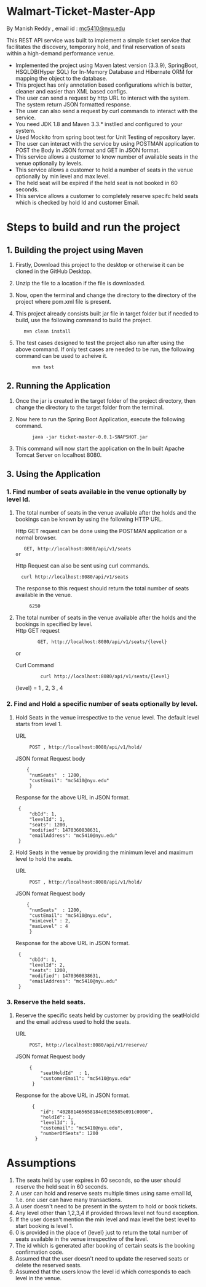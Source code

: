 # Walmart-Ticket-Master-App

By Manish Reddy , email id : mc5410@nyu.edu

This REST API service was built to implement a simple ticket service that facilitates the discovery, temporary hold, and final reservation of seats within a high-demand performance venue.

  * Implemented the project using Maven latest version (3.3.9), SpringBoot, HSQLDB(Hyper SQL) for In-Memory Database and Hibernate ORM for mapping the object to the database.
  * This project has only annotation based configurations which is better, cleaner and easier than XML based configs.
  * The user can send a request by http URL to interact with the system. The system return JSON formatted response.
  * The user can also send a request by curl commands to interact with the service.
  * You need JDK 1.8 and Maven 3.3.* instlled and configured to your system.
  * Used Mockito from spring boot test for Unit Testing of repository layer.
  * The user can interact with the service by using POSTMAN application to POST the Body in JSON format and GET in JSON format.
  * This service allows a customer to know number of available seats in the venue optionally by levels.
  * This service allows a customer to hold a number of seats in the venue optionally by min level and max level.
  * The held seat will be expired if the held seat is not booked in 60 seconds.
  * This service allows a customer to completely reserve specifc held seats which is checked by hold Id and customer Email. 
  
# Steps to build and run the project

## 1. Building the project using Maven

1. Firstly, Download this project to the desktop or otherwise it can be cloned in the GitHub Desktop.
2. Unzip the file to a location if the file is downloaded.
3. Now, open the terminal and change the directory to the directory of the project where pom.xml file is present.
4. This project already consists built jar file in target folder but if needed to build, use the following command to build the project.
        
          mvn clean install 
        
5. The test cases designed to test the project also run after using the above command. If only test cases are needed to be run, the following command can be used to acheive it.
      
             mvn test 
            
## 2. Running the Application

1. Once the jar is created in the target folder of the project directory, then change the directory to the target folder from the terminal.

2. Now here to run the Spring Boot Application, execute the following command.

             java -jar ticket-master-0.0.1-SNAPSHOT.jar 

3. This command will now start the application on the In built Apache Tomcat Server on localhost 8080.

## 3. Using the Application

### 1. Find number of seats available in the venue optionally by level Id.

1. The total number of seats in the venue available after the holds and the bookings can be known by using the following HTTP URL.

    Http GET request can be done using the POSTMAN application or a normal browser.
    
          GET, http://localhost:8080/api/v1/seats  
       or
                         
    Http Request can also be sent using curl commands.
    
         curl http://localhost:8080/api/v1/seats 
        
    The response to this request should return the total number of seats available in the venue.
        
            6250
            
2. The total number of seats in the venue available after the holds and the bookings in specified by level.     
   Http GET request
        
               GET, http://localhost:8080/api/v1/seats/{level} 
   or
   
   Curl Command
   
                curl http://localhost:8080/api/v1/seats/{level} 
    
    {level} = 1 , 2, 3 , 4
    
### 2. Find and Hold a specific number of seats optionally by level.

1. Hold Seats in the venue irrespective to the venue level. The default level starts from level 1.
                
   URL
   
            POST , http://localhost:8080/api/v1/hold/
                
   JSON format Request body
   
           {
            "numSeats"  : 1200,
            "custEmail": "mc5410@nyu.edu"
            }
            
   Response for the above URL in JSON format.
   
        {
            "dbId": 1,
            "levelId": 1,
            "seats": 1200,
            "modified": 1470360838631,
            "emailAddress": "mc5410@nyu.edu"
        }
        
2. Hold Seats in the venue by providing the minimum level and maximum level to hold the seats.

    URL 
    
            POST , http://localhost:8080/api/v1/hold/
            
    JSON format Request body
   
           {
            "numSeats"  : 1200,
            "custEmail": "mc5410@nyu.edu",
            "minLevel" : 2,
            "maxLevel" : 4
            }
            
   Response for the above URL in JSON format.
   
        {
            "dbId": 1,
            "levelId": 2,
            "seats": 1200,
            "modified": 1470360838631,
            "emailAddress": "mc5410@nyu.edu"
        }  
        
### 3. Reserve the held seats.

1. Reserve the specific seats held by customer by providing the seatHoldId and the email address used to hold the seats.

    URL 
          
            POST, http://localhost:8080/api/v1/reserve/

    JSON format Request body
        
            {
                "seatHoldId"  : 1,
                "customerEmail": "mc5410@nyu.edu"
             }
             
     Response for the above URL in JSON format.
     
             {
                "id": "402881465658184e0156585e091c0000",
                "holdId": 1,
                "levelId": 1,
                "custemail": "mc5410@nyu.edu",
                "numberOfSeats": 1200
              }

# Assumptions

1. The seats held by user expires in 60 seconds, so the user should reserve the held seat in 60 seconds.
2. A user can hold and reserve seats multiple times using same email Id, 1.e. one user can have many transactions.
3. A user doesn't need to be present in the system to hold or book tickets.
3. Any level other than 1,2,3,4 if provided throws level not found exception.
4. If the user doesn't mention the min level and max level the best level to start booking is level 1.
5. 0 is provided in the place of {level} just to return the total number of seats available in the venue irrespective of the level.
6. The id which is generated after booking of certain seats is the booking confirmation code.
7. Assumed that the user doesn't need to update the reserved seats or delete the reserved seats.
8. Assumed that the users know the level id which corresponds to each level in the venue.